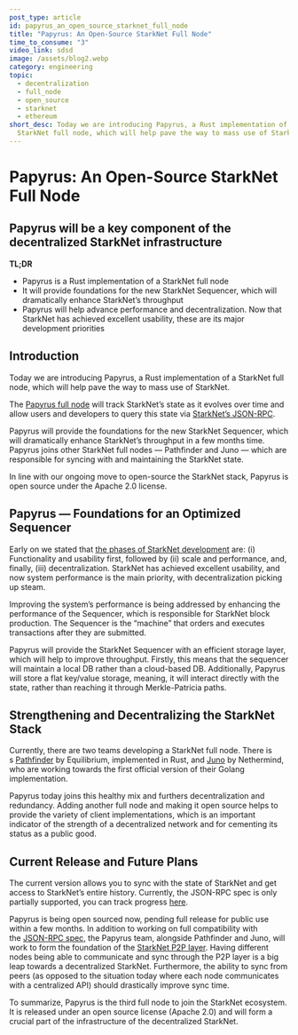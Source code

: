 ```yaml
---
post_type: article
id: papyrus_an_open_source_starknet_full_node
title: "Papyrus: An Open-Source StarkNet Full Node"
time_to_consume: "3"
video_link: sdsd
image: /assets/blog2.webp
category: engineering
topic:
  - decentralization
  - full_node
  - open_source
  - starknet
  - ethereum
short_desc: Today we are introducing Papyrus, a Rust implementation of a
  StarkNet full node, which will help pave the way to mass use of StarkNet.
---
```

# Papyrus: An Open-Source StarkNet Full Node

## Papyrus will be a key component of the decentralized StarkNet infrastructure

**TL;DR**

* Papyrus is a Rust implementation of a StarkNet full node
* It will provide foundations for the new StarkNet Sequencer, which will dramatically enhance StarkNet’s throughput
* Papyrus will help advance performance and decentralization. Now that StarkNet has achieved excellent usability, these are its major development priorities

## Introduction

Today we are introducing Papyrus, a Rust implementation of a StarkNet full node, which will help pave the way to mass use of StarkNet.

The [Papyrus full node](https://github.com/starkware-libs/papyrus) will track StarkNet’s state as it evolves over time and allow users and developers to query this state via [StarkNet’s JSON-RPC](https://github.com/starkware-libs/starknet-specs/blob/master/api/starknet_api_openrpc.json).

Papyrus will provide the foundations for the new StarkNet Sequencer, which will dramatically enhance StarkNet’s throughput in a few months time. Papyrus joins other StarkNet full nodes — Pathfinder and Juno — which are responsible for syncing with and maintaining the StarkNet state.

In line with our ongoing move to open-source the StarkNet stack, Papyrus is open source under the Apache 2.0 license.

## Papyrus — Foundations for an Optimized Sequencer

Early on we stated that [the phases of StarkNet development](https://medium.com/starkware/starknet-on-to-the-next-challenge-96a39de7717) are: (i) Functionality and usability first, followed by (ii) scale and performance, and, finally, (iii) decentralization. StarkNet has achieved excellent usability, and now system performance is the main priority, with decentralization picking up steam.

Improving the system’s performance is being addressed by enhancing the performance of the Sequencer, which is responsible for StarkNet block production. The Sequencer is the “machine” that orders and executes transactions after they are submitted.

Papyrus will provide the StarkNet Sequencer with an efficient storage layer, which will help to improve throughput. Firstly, this means that the sequencer will maintain a local DB rather than a cloud-based DB. Additionally, Papyrus will store a flat key/value storage, meaning, it will interact directly with the state, rather than reaching it through Merkle-Patricia paths.

## Strengthening and Decentralizing the StarkNet Stack

Currently, there are two teams developing a StarkNet full node. There is s [Pathfinder](https://github.com/eqlabs/pathfinder) by Equilibrium, implemented in Rust, and [Juno](https://github.com/NethermindEth/juno) by Nethermind, who are working towards the first official version of their Golang implementation.

Papyrus today joins this healthy mix and furthers decentralization and redundancy. Adding another full node and making it open source helps to provide the variety of client implementations, which is an important indicator of the strength of a decentralized network and for cementing its status as a public good.

## Current Release and Future Plans

The current version allows you to sync with the state of StarkNet and get access to StarkNet’s entire history. Currently, the JSON-RPC spec is only partially supported, you can track progress [here](https://github.com/starkware-libs/papyrus#endpoints).

Papyrus is being open sourced now, pending full release for public use within a few months. In addition to working on full compatibility with the [JSON-RPC spec](https://github.com/starkware-libs/starknet-specs/blob/master/api/starknet_api_openrpc.json), the Papyrus team, alongside Pathfinder and Juno, will work to form the foundation of the [StarkNet P2P layer](https://github.com/starknet-io/starknet-p2p-specs). Having different nodes being able to communicate and sync through the P2P layer is a big leap towards a decentralized StarkNet. Furthermore, the ability to sync from peers (as opposed to the situation today where each node communicates with a centralized API) should drastically improve sync time.

To summarize, Papyrus is the third full node to join the StarkNet ecosystem. It is released under an open source license (Apache 2.0) and will form a crucial part of the infrastructure of the decentralized StarkNet.